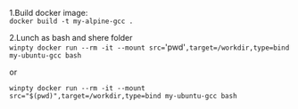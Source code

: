 1.Build docker image:  
`docker build -t my-alpine-gcc .  `

2.Lunch as bash and shere folder  
`winpty docker run --rm -it --mount src=`'pwd'`,target=/workdir,type=bind my-ubuntu-gcc bash `

or  

`winpty docker run --rm -it --mount src="$(pwd)",target=/workdir,type=bind my-ubuntu-gcc bash `